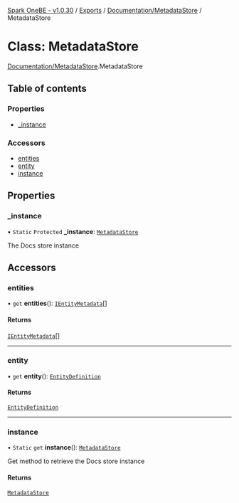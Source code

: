 [Spark OneBE - v1.0.30](../README.md) / [Exports](../modules.md) / [Documentation/MetadataStore](../modules/Documentation_MetadataStore.md) / MetadataStore

# Class: MetadataStore

[Documentation/MetadataStore](../modules/Documentation_MetadataStore.md).MetadataStore

## Table of contents

### Properties

- [\_instance](Documentation_MetadataStore.MetadataStore.md#_instance)

### Accessors

- [entities](Documentation_MetadataStore.MetadataStore.md#entities)
- [entity](Documentation_MetadataStore.MetadataStore.md#entity)
- [instance](Documentation_MetadataStore.MetadataStore.md#instance)

## Properties

### \_instance

▪ `Static` `Protected` **\_instance**: [`MetadataStore`](Documentation_MetadataStore.MetadataStore.md)

The Docs store instance

## Accessors

### entities

• `get` **entities**(): [`IEntityMetadata`](../interfaces/Documentation_Definition_EntityMetadata.IEntityMetadata.md)[]

#### Returns

[`IEntityMetadata`](../interfaces/Documentation_Definition_EntityMetadata.IEntityMetadata.md)[]

___

### entity

• `get` **entity**(): [`EntityDefinition`](Documentation_EntityDefinition.EntityDefinition.md)

#### Returns

[`EntityDefinition`](Documentation_EntityDefinition.EntityDefinition.md)

___

### instance

• `Static` `get` **instance**(): [`MetadataStore`](Documentation_MetadataStore.MetadataStore.md)

Get method to retrieve the Docs store instance

#### Returns

[`MetadataStore`](Documentation_MetadataStore.MetadataStore.md)
